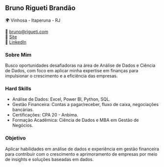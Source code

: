## Bruno Rigueti Brandão

🌍 Vinhosa - Itaperuna - RJ

:email: bruno@rigueti.com  
:newspaper: [Site](https://www.rigueti.com/)  
:bookmark_tabs: [LinkedIn](https://www.linkedin.com/in/bruno-rigueti-brandao-analise-dados-financeiros/)

### Sobre Mim

Busco oportunidades desafiadoras na área de Análise de Dados e Ciência de Dados, com foco em aplicar minha expertise em finanças para impulsionar o crescimento e a eficiência das empresas.

### Hard Skills

- Análise de Dados: Excel, Power BI, Python, SQL.
- Gestão Financeira: Contas a pagar/receber, fluxo de caixa, negociações bancárias.
- Certificações: CPA 20 - Anbima.
- Formação Acadêmica: Ciência de Dados e MBA em Gestão de Negócios.

### Objetivo

Aplicar habilidades em análise de dados e experiência em gestão financeira para contribuir com o crescimento e aprimoramento de empresas por meio de insights e soluções baseadas em dados.
